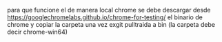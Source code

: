 para que funcione el de manera local chrome se debe descargar desde https://googlechromelabs.github.io/chrome-for-testing/ el binario de chrome y copiar la carpeta una vez exgit pulltraida a bin (la carpeta debe decir chrome-win64)